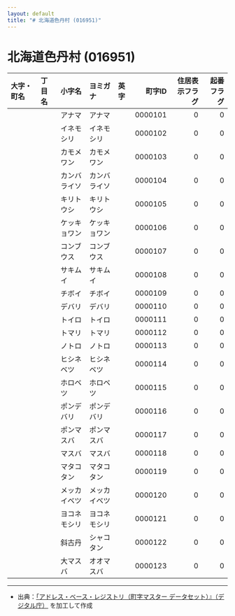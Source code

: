 ```yaml
---
layout: default
title: "# 北海道色丹村 (016951)"
---
```


# 北海道色丹村 (016951)

| 大字・町名 | 丁目名 | 小字名 | ヨミガナ | 英字 | 町字ID | 住居表示フラグ | 起番フラグ |
|:--------|:------|:------|:-----------------|:---------------------|--------:|----------:|--------:|
|  |  | アナマ | アナマ |  | 0000101 | 0 | 0 |
|  |  | イネモシリ | イネモシリ |  | 0000102 | 0 | 0 |
|  |  | カモメワン | カモメワン |  | 0000103 | 0 | 0 |
|  |  | カンバライソ | カンバライソ |  | 0000104 | 0 | 0 |
|  |  | キリトウシ | キリトウシ |  | 0000105 | 0 | 0 |
|  |  | ケッキョワン | ケッキョワン |  | 0000106 | 0 | 0 |
|  |  | コンブウス | コンブウス |  | 0000107 | 0 | 0 |
|  |  | サキムイ | サキムイ |  | 0000108 | 0 | 0 |
|  |  | チボイ | チボイ |  | 0000109 | 0 | 0 |
|  |  | デバリ | デバリ |  | 0000110 | 0 | 0 |
|  |  | トイロ | トイロ |  | 0000111 | 0 | 0 |
|  |  | トマリ | トマリ |  | 0000112 | 0 | 0 |
|  |  | ノトロ | ノトロ |  | 0000113 | 0 | 0 |
|  |  | ヒシネベツ | ヒシネベツ |  | 0000114 | 0 | 0 |
|  |  | ホロベツ | ホロベツ |  | 0000115 | 0 | 0 |
|  |  | ポンデバリ | ポンデバリ |  | 0000116 | 0 | 0 |
|  |  | ポンマスバ | ポンマスバ |  | 0000117 | 0 | 0 |
|  |  | マスバ | マスバ |  | 0000118 | 0 | 0 |
|  |  | マタコタン | マタコタン |  | 0000119 | 0 | 0 |
|  |  | メッカイベツ | メッカイベツ |  | 0000120 | 0 | 0 |
|  |  | ヨコネモシリ | ヨコネモシリ |  | 0000121 | 0 | 0 |
|  |  | 斜古丹 | シャコタン |  | 0000122 | 0 | 0 |
|  |  | 大マスバ | オオマスバ |  | 0000123 | 0 | 0 |

---

- 出典：[「アドレス・ベース・レジストリ（町字マスター データセット）』（デジタル庁）](https://www.digital.go.jp/policies/base_registry_address/) を加工して作成